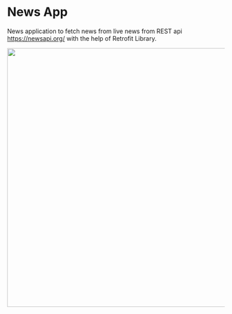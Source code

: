 # News App

News application to fetch news from live news from REST api https://newsapi.org/ with the help of Retrofit Library.

<p float="left">
<img src="https://user-images.githubusercontent.com/72120614/117560904-d6084e80-b046-11eb-99ac-5b11b2931882.png" width="1000" height="600" />

